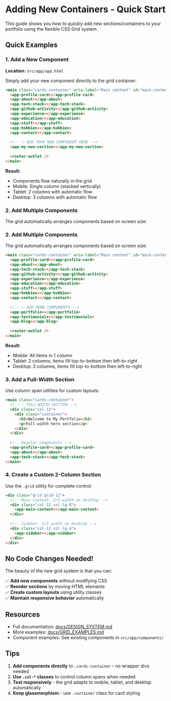 # Adding New Containers - Quick Start

This guide shows you how to quickly add new sections/containers to your portfolio using the flexible CSS Grid system.

## Quick Examples

### 1. Add a New Component

**Location:** `src/app/app.html`

Simply add your new component directly to the grid container:

```html
<main class="cards-container" aria-label="Main content" id="main-content">
  <app-profile-card></app-profile-card>
  <app-about></app-about>
  <app-tech-stack></app-tech-stack>
  <app-github-activity></app-github-activity>
  <app-experience></app-experience>
  <app-education></app-education>
  <app-stuff></app-stuff>
  <app-hobbies></app-hobbies>
  <app-contact></app-contact>
  
  <!-- ✨ ADD YOUR NEW COMPONENT HERE -->
  <app-my-new-section></app-my-new-section>
  
  <router-outlet />
</main>
```

**Result:**
- Components flow naturally in the grid
- Mobile: Single column (stacked vertically)
- Tablet: 2 columns with automatic flow
- Desktop: 3 columns with automatic flow

### 2. Add Multiple Components

The grid automatically arranges components based on screen size:

### 2. Add Multiple Components

The grid automatically arranges components based on screen size:

```html
<main class="cards-container" aria-label="Main content" id="main-content">
  <app-profile-card></app-profile-card>
  <app-about></app-about>
  <app-tech-stack></app-tech-stack>
  <app-github-activity></app-github-activity>
  <app-experience></app-experience>
  <app-education></app-education>
  <app-stuff></app-stuff>
  <app-hobbies></app-hobbies>
  <app-contact></app-contact>
  
  <!-- ✨ ADD MORE COMPONENTS -->
  <app-portfolio></app-portfolio>
  <app-testimonials></app-testimonials>
  <app-blog></app-blog>
  
  <router-outlet />
</main>
```

**Result:**
- Mobile: All items in 1 column
- Tablet: 2 columns, items fill top-to-bottom then left-to-right
- Desktop: 3 columns, items fill top-to-bottom then left-to-right

### 3. Add a Full-Width Section

Use column span utilities for custom layouts:

```html
<main class="cards-container">
  <!-- ✨ FULL-WIDTH SECTION -->
  <div class="col-12">
    <div class="container">
      <h2>Welcome to My Portfolio</h2>
      <p>Full-width hero section</p>
    </div>
  </div>
  
  <!-- Regular components -->
  <app-profile-card></app-profile-card>
  <app-about></app-about>
  <app-tech-stack></app-tech-stack>
</main>
```

### 4. Create a Custom 2-Column Section

Use the `.grid` utility for complete control:

```html
<div class="grid grid-12">
  <!-- Main content: 2/3 width on desktop -->
  <div class="col-12 col-lg-8">
    <app-main-content></app-main-content>
  </div>
  
  <!-- Sidebar: 1/3 width on desktop -->
  <div class="col-12 col-lg-4">
    <app-sidebar></app-sidebar>
  </div>
</div>
```

## No Code Changes Needed!

The beauty of the new grid system is that you can:

✅ **Add new components** without modifying CSS  
✅ **Reorder sections** by moving HTML elements  
✅ **Create custom layouts** using utility classes  
✅ **Maintain responsive behavior** automatically  

## Resources

- Full documentation: [docs/DESIGN_SYSTEM.md](./DESIGN_SYSTEM.md#grid-system)
- More examples: [docs/GRID_EXAMPLES.md](./GRID_EXAMPLES.md)
- Component examples: See existing components in `src/app/components/`

## Tips

1. **Add components directly** to `.cards-container` - no wrapper divs needed
2. **Use `.col-*` classes** to control column spans when needed
3. **Test responsively** - the grid adapts to mobile, tablet, and desktop automatically
4. **Keep glassmorphism** - use `.container` class for card styling
